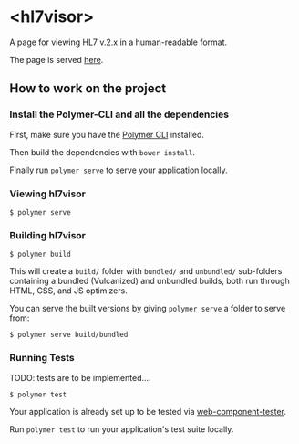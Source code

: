 # \<hl7visor\>

A page for viewing HL7 v.2.x in a human-readable format.

The page is served [here](https://alessiogiambrone.github.io/hl7visor_polymer/).

## How to work on the project

### Install the Polymer-CLI and all the dependencies

First, make sure you have the
  [Polymer CLI](https://www.npmjs.com/package/polymer-cli) installed.

Then build the dependencies with `bower install`.

Finally run `polymer serve` to serve your application locally.

### Viewing hl7visor

```
$ polymer serve
```

### Building hl7visor

```
$ polymer build
```

This will create a `build/` folder with `bundled/` and `unbundled/` sub-folders
containing a bundled (Vulcanized) and unbundled builds, both run through HTML,
CSS, and JS optimizers.

You can serve the built versions by giving `polymer serve` a folder to serve
from:

```
$ polymer serve build/bundled
```

### Running Tests

TODO: tests are to be implemented....

```
$ polymer test
```

Your application is already set up to be tested via
  [web-component-tester](https://github.com/Polymer/web-component-tester).

Run `polymer test` to run your application's test suite locally.
